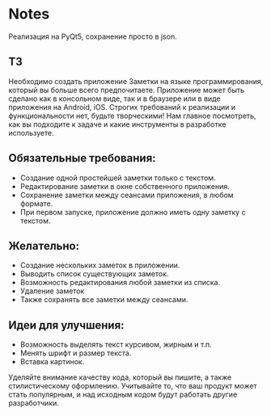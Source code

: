 # Notes

Реализация на PyQt5, сохранение просто в json.

ТЗ
---

Необходимо создать приложение Заметки на языке программирования, который вы больше всего предпочитаете.
Приложение может быть сделано как в консольном виде, так и в браузере или в виде приложения на Android, iOS.
Строгих требований к реализации и функциональности нет, будьте творческими! Нам главное посмотреть, как вы подходите к задаче и какие инструменты в разработке используете.

Обязательные требования:
---
- Создание одной простейшей заметки только с текстом.
- Редактирование заметки в окне собственного приложения. 
- Сохранение заметки между сеансами приложения, в любом формате.
- При первом запуске, приложение должно иметь одну заметку с текстом.

Желательно:
---
- Создание нескольких заметок в приложении.
- Выводить список существующих заметок.
- Возможность редактирования любой заметки из списка.
- Удаление заметок
- Также сохранять все заметки между сеансами.

Идеи для улучшения:
---
- Возможность выделять текст курсивом, жирным и т.п.
- Менять шрифт и размер текста.
- Вставка картинок.

Уделяйте внимание качеству кода, который вы пишите, а также стилистическому оформлению. Учитывайте то, что ваш продукт может стать популярным, и над исходным кодом будут работать другие разработчики.
